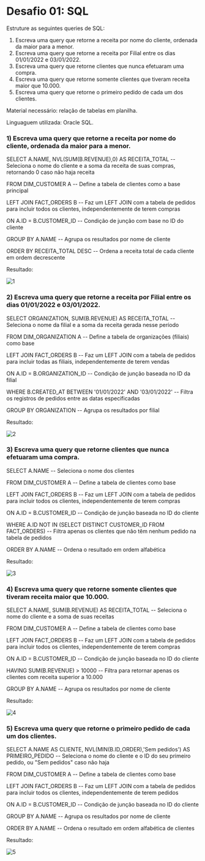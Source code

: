 # Desafio 01: SQL

Estruture as seguintes queries de SQL:
1) Escreva uma query que retorne a receita por nome do cliente, ordenada da maior para a menor.
2) Escreva uma query que retorne a receita por Filial entre os dias 01/01/2022 e 03/01/2022.
3) Escreva uma query que retorne clientes que nunca efetuaram uma compra.
4) Escreva uma query que retorne somente clientes que tiveram receita maior que 10.000.
5) Escreva uma query que retorne o primeiro pedido de cada um dos clientes.

<p>Material necessário: relação de tabelas em planilha.
<p>Linguaguem utilizada: Oracle SQL.

### 1) Escreva uma query que retorne a receita por nome do cliente, ordenada da maior para a menor.
   
<p>SELECT A.NAME, NVL(SUM(B.REVENUE),0) AS RECEITA_TOTAL  -- Seleciona o nome do cliente e a soma da receita de suas compras, retornando 0 caso não haja receita
<p>FROM DIM_CUSTOMER A  -- Define a tabela de clientes como a base principal
<p>LEFT JOIN FACT_ORDERS B  -- Faz um LEFT JOIN com a tabela de pedidos para incluir todos os clientes, independentemente de terem compras
<p>ON A.ID = B.CUSTOMER_ID  -- Condição de junção com base no ID do cliente
<p>GROUP BY A.NAME  -- Agrupa os resultados por nome de cliente
<p>ORDER BY RECEITA_TOTAL DESC  -- Ordena a receita total de cada cliente em ordem decrescente

<p>Resultado:
   
![1](https://github.com/user-attachments/assets/e1228244-4d1f-4351-a75f-44c7ad3fc489)

### 2) Escreva uma query que retorne a receita por Filial entre os dias 01/01/2022 e 03/01/2022.

<p>SELECT ORGANIZATION, SUM(B.REVENUE) AS RECEITA_TOTAL  -- Seleciona o nome da filial e a soma da receita gerada nesse período
<p>FROM DIM_ORGANIZATION A  -- Define a tabela de organizações (filiais) como base
<p>LEFT JOIN FACT_ORDERS B  -- Faz um LEFT JOIN com a tabela de pedidos para incluir todas as filiais, independentemente de terem vendas
<p>ON A.ID = B.ORGANIZATION_ID  -- Condição de junção baseada no ID da filial
<p>WHERE B.CREATED_AT BETWEEN '01/01/2022' AND '03/01/2022'  -- Filtra os registros de pedidos entre as datas especificadas
<p>GROUP BY ORGANIZATION -- Agrupa os resultados por filial

<p>Resultado:
   
![2](https://github.com/user-attachments/assets/3080c0c0-fc5b-4b70-85f7-83bcb4863a57)
 
### 3) Escreva uma query que retorne clientes que nunca efetuaram uma compra.

<p>SELECT A.NAME  -- Seleciona o nome dos clientes
<p>FROM DIM_CUSTOMER A  -- Define a tabela de clientes como base
<p>LEFT JOIN FACT_ORDERS B  -- Faz um LEFT JOIN com a tabela de pedidos para incluir todos os clientes, independentemente de terem compras
<p>ON A.ID = B.CUSTOMER_ID  -- Condição de junção baseada no ID do cliente
<p>WHERE A.ID NOT IN (SELECT DISTINCT CUSTOMER_ID FROM FACT_ORDERS)  -- Filtra apenas os clientes que não têm nenhum pedido na tabela de pedidos
<p>ORDER BY A.NAME -- Ordena o resultado em ordem alfabética

<p>Resultado:
   
![3](https://github.com/user-attachments/assets/d9a0a5e9-3b93-4c84-a0fe-fd255bfe9909)

### 4) Escreva uma query que retorne somente clientes que tiveram receita maior que 10.000.

<p>SELECT A.NAME, SUM(B.REVENUE) AS RECEITA_TOTAL  -- Seleciona o nome do cliente e a soma de suas receitas
<p>FROM DIM_CUSTOMER A  -- Define a tabela de clientes como base
<p>LEFT JOIN FACT_ORDERS B  -- Faz um LEFT JOIN com a tabela de pedidos para incluir todos os clientes, independentemente de terem compras
<p>ON A.ID = B.CUSTOMER_ID  -- Condição de junção baseada no ID do cliente
<p>HAVING SUM(B.REVENUE) > 10000  -- Filtra para retornar apenas os clientes com receita superior a 10.000
<p>GROUP BY A.NAME  -- Agrupa os resultados por nome de cliente
   
<p>Resultado:
   
![4](https://github.com/user-attachments/assets/04662d4d-f41e-421d-a904-1ce0b78c1f1c)

### 5) Escreva uma query que retorne o primeiro pedido de cada um dos clientes.

<p>SELECT A.NAME AS CLIENTE, NVL(MIN(B.ID_ORDER),'Sem pedidos') AS PRIMEIRO_PEDIDO  -- Seleciona o nome do cliente e o ID do seu primeiro pedido, ou "Sem pedidos" caso não haja
<p>FROM DIM_CUSTOMER A  -- Define a tabela de clientes como base
<p>LEFT JOIN FACT_ORDERS B  -- Faz um LEFT JOIN com a tabela de pedidos para incluir todos os clientes, independentemente de terem pedidos
<p>ON A.ID = B.CUSTOMER_ID  -- Condição de junção baseada no ID do cliente
<p>GROUP BY A.NAME  -- Agrupa os resultados por nome de cliente
<p>ORDER BY A.NAME  -- Ordena o resultado em ordem alfabética de clientes
   
<p>Resultado:
   
![5](https://github.com/user-attachments/assets/cdfb4ef0-6e25-4282-96a0-7e85951ed3ee)

